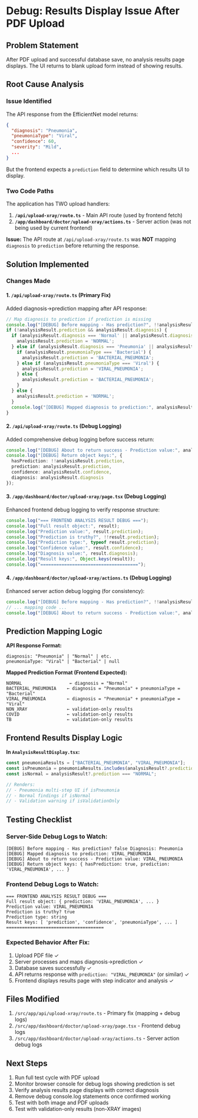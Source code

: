 # Debug: Results Display Issue After PDF Upload

## Problem Statement
After PDF upload and successful database save, no analysis results page displays. The UI returns to blank upload form instead of showing results.

## Root Cause Analysis

### Issue Identified
The API response from the EfficientNet model returns:
```json
{
  "diagnosis": "Pneumonia",
  "pneumoniaType": "Viral",
  "confidence": 60,
  "severity": "Mild",
  ...
}
```

But the frontend expects a `prediction` field to determine which results UI to display.

### Two Code Paths
The application has TWO upload handlers:
1. **`/api/upload-xray/route.ts`** - Main API route (used by frontend fetch)
2. **`/app/dashboard/doctor/upload-xray/actions.ts`** - Server action (was not being used by current frontend)

**Issue:** The API route at `/api/upload-xray/route.ts` was **NOT** mapping `diagnosis` to `prediction` before returning the response.

## Solution Implemented

### Changes Made

#### 1. **`/api/upload-xray/route.ts`** (Primary Fix)
Added diagnosis→prediction mapping after API response:

```typescript
// Map diagnosis to prediction if prediction is missing
console.log("[DEBUG] Before mapping - Has prediction?", !!analysisResult.prediction, "Diagnosis:", analysisResult.diagnosis);
if (!analysisResult.prediction && analysisResult.diagnosis) {
  if (analysisResult.diagnosis === 'Normal' || analysisResult.diagnosis === 'NORMAL') {
    analysisResult.prediction = 'NORMAL';
  } else if (analysisResult.diagnosis === 'Pneumonia' || analysisResult.diagnosis === 'PNEUMONIA') {
    if (analysisResult.pneumoniaType === 'Bacterial') {
      analysisResult.prediction = 'BACTERIAL_PNEUMONIA';
    } else if (analysisResult.pneumoniaType === 'Viral') {
      analysisResult.prediction = 'VIRAL_PNEUMONIA';
    } else {
      analysisResult.prediction = 'BACTERIAL_PNEUMONIA';
    }
  } else {
    analysisResult.prediction = 'NORMAL';
  }
  console.log("[DEBUG] Mapped diagnosis to prediction:", analysisResult.prediction);
}
```

#### 2. **`/api/upload-xray/route.ts`** (Debug Logging)
Added comprehensive debug logging before success return:

```typescript
console.log("[DEBUG] About to return success - Prediction value:", analysisResult.prediction);
console.log("[DEBUG] Return object keys:", {
  hasPrediction: !!analysisResult.prediction,
  prediction: analysisResult.prediction,
  confidence: analysisResult.confidence,
  diagnosis: analysisResult.diagnosis
});
```

#### 3. **`/app/dashboard/doctor/upload-xray/page.tsx`** (Debug Logging)
Enhanced frontend debug logging to verify response structure:

```typescript
console.log("=== FRONTEND ANALYSIS RESULT DEBUG ===");
console.log("Full result object:", result);
console.log("Prediction value:", result.prediction);
console.log("Prediction is truthy?", !!result.prediction);
console.log("Prediction type:", typeof result.prediction);
console.log("Confidence value:", result.confidence);
console.log("Diagnosis value:", result.diagnosis);
console.log("Result keys:", Object.keys(result));
console.log("=====================================");
```

#### 4. **`/app/dashboard/doctor/upload-xray/actions.ts`** (Debug Logging)
Enhanced server action debug logging (for consistency):

```typescript
console.log("[DEBUG] Before mapping - Has prediction?", !!analysisResult.prediction, "Diagnosis:", analysisResult.diagnosis);
// ... mapping code ...
console.log("[DEBUG] About to return success - Prediction value:", analysisResult.prediction);
```

## Prediction Mapping Logic

**API Response Format:**
```
diagnosis: "Pneumonia" | "Normal" | etc.
pneumoniaType: "Viral" | "Bacterial" | null
```

**Mapped Prediction Format (Frontend Expected):**
```
NORMAL                  ← diagnosis = "Normal"
BACTERIAL_PNEUMONIA    ← diagnosis = "Pneumonia" + pneumoniaType = "Bacterial"
VIRAL_PNEUMONIA        ← diagnosis = "Pneumonia" + pneumoniaType = "Viral"
NON_XRAY               ← validation-only results
COVID                  ← validation-only results
TB                     ← validation-only results
```

## Frontend Results Display Logic

**In `AnalysisResultDisplay.tsx`:**
```typescript
const pneumoniaResults = ["BACTERIAL_PNEUMONIA", "VIRAL_PNEUMONIA"];
const isPneumonia = pneumoniaResults.includes(analysisResult?.prediction || "");
const isNormal = analysisResult?.prediction === "NORMAL";

// Renders:
// - Pneumonia multi-step UI if isPneumonia
// - Normal findings if isNormal
// - Validation warning if isValidationOnly
```

## Testing Checklist

### Server-Side Debug Logs to Watch:
```
[DEBUG] Before mapping - Has prediction? false Diagnosis: Pneumonia
[DEBUG] Mapped diagnosis to prediction: VIRAL_PNEUMONIA
[DEBUG] About to return success - Prediction value: VIRAL_PNEUMONIA
[DEBUG] Return object keys: { hasPrediction: true, prediction: 'VIRAL_PNEUMONIA', ... }
```

### Frontend Debug Logs to Watch:
```
=== FRONTEND ANALYSIS RESULT DEBUG ===
Full result object: { prediction: 'VIRAL_PNEUMONIA', ... }
Prediction value: VIRAL_PNEUMONIA
Prediction is truthy? true
Prediction type: string
Result keys: [ 'prediction', 'confidence', 'pneumoniaType', ... ]
=====================================
```

### Expected Behavior After Fix:
1. Upload PDF file ✓
2. Server processes and maps diagnosis→prediction ✓
3. Database saves successfully ✓
4. API returns response with `prediction: "VIRAL_PNEUMONIA"` (or similar) ✓
5. Frontend displays results page with step indicator and analysis ✓

## Files Modified
1. `/src/app/api/upload-xray/route.ts` - Primary fix (mapping + debug logs)
2. `/src/app/dashboard/doctor/upload-xray/page.tsx` - Frontend debug logs
3. `/src/app/dashboard/doctor/upload-xray/actions.ts` - Server action debug logs

## Next Steps
1. Run full test cycle with PDF upload
2. Monitor browser console for debug logs showing prediction is set
3. Verify analysis results page displays with correct diagnosis
4. Remove debug console.log statements once confirmed working
5. Test with both image and PDF uploads
6. Test with validation-only results (non-XRAY images)
